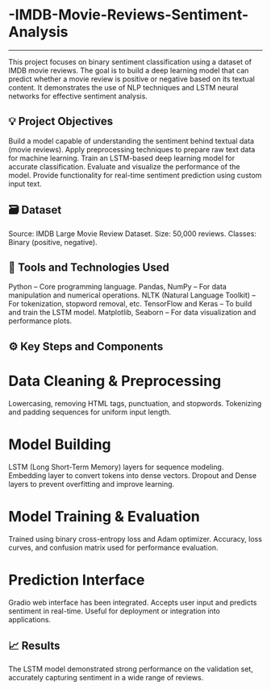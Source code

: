 # -IMDB-Movie-Reviews-Sentiment-Analysis
-----------------------------------------

This project focuses on binary sentiment classification using a dataset of IMDB movie reviews. The goal is to build a deep learning model that can predict whether a movie review is positive or negative based on its textual content. It demonstrates the use of NLP techniques and LSTM neural networks for effective sentiment analysis.

💡 Project Objectives
-----------------------

Build a model capable of understanding the sentiment behind textual data (movie reviews).
Apply preprocessing techniques to prepare raw text data for machine learning.
Train an LSTM-based deep learning model for accurate classification.
Evaluate and visualize the performance of the model.
Provide functionality for real-time sentiment prediction using custom input text.

🗃️ Dataset
------------

Source: IMDB Large Movie Review Dataset.
Size: 50,000 reviews.
Classes: Binary (positive, negative).

🔧 Tools and Technologies Used
-------------------------------

Python – Core programming language.
Pandas, NumPy – For data manipulation and numerical operations.
NLTK (Natural Language Toolkit) – For tokenization, stopword removal, etc.
TensorFlow and Keras – To build and train the LSTM model.
Matplotlib, Seaborn – For data visualization and performance plots.

⚙️ Key Steps and Components
----------------------------

Data Cleaning & Preprocessing
=============================
Lowercasing, removing HTML tags, punctuation, and stopwords.
Tokenizing and padding sequences for uniform input length.

Model Building
==============
LSTM (Long Short-Term Memory) layers for sequence modeling.
Embedding layer to convert tokens into dense vectors.
Dropout and Dense layers to prevent overfitting and improve learning.

Model Training & Evaluation
===========================
Trained using binary cross-entropy loss and Adam optimizer.
Accuracy, loss curves, and confusion matrix used for performance evaluation.

Prediction Interface
====================
Gradio web interface has been integrated.
Accepts user input and predicts sentiment in real-time.
Useful for deployment or integration into applications.

📈 Results
------------

The LSTM model demonstrated strong performance on the validation set, accurately capturing sentiment in a wide range of reviews.
